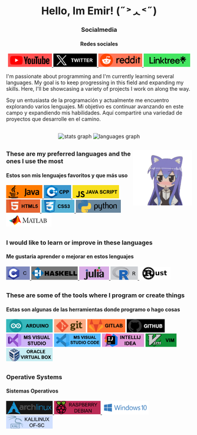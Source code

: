 <h1 align="center"> Hello, Im Emir! (˶˃ᆺ˂˶) </h1>

<h3 align="center">Socialmedia</h3>
<h4 align="center">Redes sociales</h4>
<div align="center">

<a href="https://www.youtube.com/@emiraleph">   <img src="https://github.com/emiraleph/emiraleph/blob/main/Social_Media_SVG/youtube.svg"   height="36" alt="javascript logo"/> </a>
<a href="https://twitter.com/emiraleph">        <img src="https://github.com/emiraleph/emiraleph/blob/main/Social_Media_SVG/twitter.svg"   height="36" alt="javascript logo"/> </a>
<a href="https://www.reddit.com/u/emiraleph">   <img src="https://github.com/emiraleph/emiraleph/blob/main/Social_Media_SVG/reddit.svg"    height="36" alt="javascript logo"/> </a>
<a href="https://https://linktr.ee/emiraleph">  <img src="https://github.com/emiraleph/emiraleph/blob/main/Social_Media_SVG/linktree.svg"  height="36" alt="javascript logo"/> </a>
 
</div>

<!--------------------------------------------------------------------------------------------------------------------------------------------------------------------------------------->

I'm passionate about programming and I'm currently learning several languages. My goal is to keep progressing in this field and expanding my skills. Here, I'll be showcasing a variety of projects I work on along the way.

Soy un entusiasta de la programación y actualmente me encuentro explorando varios lenguajes. Mi objetivo es continuar avanzando en este campo y expandiendo mis habilidades. Aquí compartiré una variedad de proyectos que desarrolle en el camino.

<!--------------------------------------------------------------------------------------------------------------------------------------------------------------------------------------->

<h2 align="left"> </h2>

<div align="center">
  <img src="https://github-readme-stats.vercel.app/api/top-langs/?username=emiraleph&layout=donut&theme=dark" height="200" alt="stats graph"    />
  <img src="https://github-readme-stats.vercel.app/api?username=emiraleph&show_icons=true&theme=dark"         height="200" alt="languages graph"/>
</div>

<h2 align="left"> </h2>

<!--------------------------------------------------------------------------------------------------------------------------------------------------------------------------------------->

<img align="right" height="150" src="https://github.com/emiraleph/emiraleph/blob/main/Images/cute_25%25_Small.gif"  />

<!--------------------------------------------------------------------------------------------------------------------------------------------------------------------------------------->

<h3 align="left">These are my preferred languages and the ones I use the most</h3>
<h4 align="left">Estos son mis lenguajes favoritos y que más uso</h4>
<div align="left">

  <a href="https://www.java.com/en/">                         <img src="https://github.com/emiraleph/emiraleph/blob/main/Languages_SVG/java.svg"            height="36" alt="Java"/> </a>
  <a href="https://code.visualstudio.com/docs/languages/cpp"> <img src="https://github.com/emiraleph/emiraleph/blob/main/Languages_SVG/cpp.svg"             height="36" alt="C++"/> </a>
  <a href="https://en.wikipedia.org/wiki/JavaScript">         <img src="https://github.com/emiraleph/emiraleph/blob/main/Languages_SVG/java_script.svg"     height="36" alt="Java Script"/> </a>
  <a href="https://en.wikipedia.org/wiki/HTML5">              <img src="https://github.com/emiraleph/emiraleph/blob/main/Languages_SVG/html_5.svg"          height="36" alt="HTML 5"/> </a>
  <a href="https://en.wikipedia.org/wiki/CSS">                <img src="https://github.com/emiraleph/emiraleph/blob/main/Languages_SVG/css_3.svg"           height="35" alt="CSS 3"/> </a>
  <a href="https://www.python.org/">                          <img src="https://github.com/emiraleph/emiraleph/blob/main/Languages_SVG/python.svg"          height="35" alt="Python"/> </a>
  <a href="https://www.mathworks.com">                        <img src="https://github.com/emiraleph/emiraleph/blob/main/Languages_SVG/mathlab.svg"         height="35" alt="MAthLab"/> </a>
  
</div>
<h2 align="left"> </h2>


<!--------------------------------------------------------------------------------------------------------------------------------------------------------------------------------------->

<h3 align="left">I would like to learn or improve in these languages</h3>
<h4 align="left">Me gustaria aprender o mejorar en estos lenguajes</h4>
<div align="left">

  <a href="https://www.java.com/en/">                         <img src="https://github.com/emiraleph/emiraleph/blob/main/Languages_SVG/c_1.svg"            height="36" alt="Java"/> </a>
  <a href="https://code.visualstudio.com/docs/languages/cpp"> <img src="https://github.com/emiraleph/emiraleph/blob/main/Languages_SVG/haskell.svg"             height="36" alt="C++"/> </a>
  <a href="https://en.wikipedia.org/wiki/JavaScript">         <img src="https://github.com/emiraleph/emiraleph/blob/main/Languages_SVG/julia.svg"     height="36" alt="Java Script"/> </a>
  <a href="https://en.wikipedia.org/wiki/HTML5">              <img src="https://github.com/emiraleph/emiraleph/blob/main/Languages_SVG/r.svg"          height="36" alt="HTML 5"/> </a>
  <a href="https://en.wikipedia.org/wiki/CSS">                <img src="https://github.com/emiraleph/emiraleph/blob/main/Languages_SVG/rust.svg"           height="35" alt="CSS 3"/> </a>
  
</div>
<h2 align="left"> </h2>



<!-- <a href="https://www.youtube.com/">  <img src="https://github.com/emiraleph/emiraleph/blob/main/Languages_SVG/java.svg" height="36" alt="javascript logo"/> </a> -->
<!--------------------------------------------------------------------------------------------------------------------------------------------------------------------------------------->
<h3 align="left">These are some of the tools where I program or create things</h3>
<h4 align="left">Estas son algunas de las herramientas donde programo o hago cosas</h4>
<div align="left">

  <img src="https://github.com/emiraleph/emiraleph/blob/main/Tools_And_Programs_SVG/arduino.svg"            height="36" alt=""/>
  <img src="https://github.com/emiraleph/emiraleph/blob/main/Tools_And_Programs_SVG/git.svg"            height="36" alt=""/> 
  <img src="https://github.com/emiraleph/emiraleph/blob/main/Tools_And_Programs_SVG/gitlab.svg"            height="36" alt=""/> 
  <img src="https://github.com/emiraleph/emiraleph/blob/main/Tools_And_Programs_SVG/github.svg"            height="36" alt=""/> 
  <img src="https://github.com/emiraleph/emiraleph/blob/main/Tools_And_Programs_SVG/ms_visualstudio.svg"            height="36" alt=""/> 
  <img src="https://github.com/emiraleph/emiraleph/blob/main/Tools_And_Programs_SVG/ms_visualstudio_code.svg"            height="36" alt=""/> 
  <img src="https://github.com/emiraleph/emiraleph/blob/main/Tools_And_Programs_SVG/intelliJ_IDEA.svg"            height="36" alt=""/> 
  <img src="https://github.com/emiraleph/emiraleph/blob/main/Tools_And_Programs_SVG/vim.svg"            height="36" alt=""/> 
  <img src="https://github.com/emiraleph/emiraleph/blob/main/Tools_And_Programs_SVG/virtual_box.svg"            height="36" alt=""/> 

</div>
<h2 align="left"> </h2>

<!--------------------------------------------------------------------------------------------------------------------------------------------------------------------------------------->

<h3 align="left">Operative Systems</h3>
<h4 align="left">Sistemas Operativos</h4>
<div align="left">

 <a href="https://www.youtube.com/@emiraleph">   <img src="https://github.com/emiraleph/emiraleph/blob/main/Operative_Systems_SVG/ArchLinux_2.svg"   height="36" alt="javascript logo"/> </a>
 <a href="https://www.youtube.com/@emiraleph">   <img src="https://github.com/emiraleph/emiraleph/blob/main/Operative_Systems_SVG/raspberry.svg"   height="36" alt="javascript logo"/> </a>
 <a href="https://www.youtube.com/@emiraleph">   <img src="https://github.com/emiraleph/emiraleph/blob/main/Operative_Systems_SVG/windows10.svg"   height="36" alt="javascript logo"/> </a>
 <a href="https://www.youtube.com/@emiraleph">   <img src="https://github.com/emiraleph/emiraleph/blob/main/Operative_Systems_SVG/kalilinux.svg"   height="36" alt="javascript logo"/> </a>
  
</div>
<h2 align="left"> </h2>
